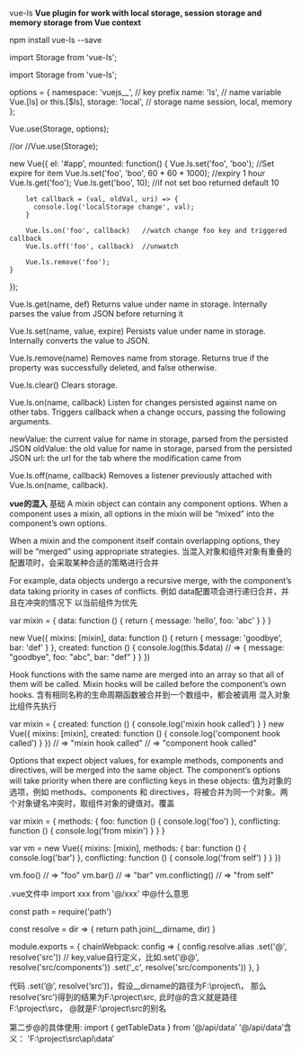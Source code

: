 vue-ls
**Vue plugin for work with local storage, session storage and memory storage from Vue context**

npm install vue-ls --save

import Storage from 'vue-ls';


import Storage from 'vue-ls';
 
options = {
  namespace: 'vuejs__',  // key prefix
  name: 'ls',   // name variable Vue.[ls] or this.[$ls],
  storage: 'local',  // storage name session, local, memory
};
 
Vue.use(Storage, options);
 
//or
//Vue.use(Storage);
 
new Vue({
    el: '#app',
    mounted: function() {
        Vue.ls.set('foo', 'boo');
        //Set expire for item
        Vue.ls.set('foo', 'boo', 60 * 60 * 1000); //expiry 1 hour
        Vue.ls.get('foo');
        Vue.ls.get('boo', 10); //if not set boo returned default 10
        
        let callback = (val, oldVal, uri) => {
          console.log('localStorage change', val);
        } 
        
        Vue.ls.on('foo', callback)   //watch change foo key and triggered callback
        Vue.ls.off('foo', callback)  //unwatch
        
        Vue.ls.remove('foo');
    }
});


Vue.ls.get(name, def)
Returns value under name in storage. Internally parses the value from JSON before returning it        

Vue.ls.set(name, value, expire)
Persists value under name in storage. Internally converts the value to JSON.

Vue.ls.remove(name)
Removes name from storage. Returns true if the property was successfully deleted, and false otherwise.   

Vue.ls.clear()
Clears storage.                                                                                                                                                                                                                                                                                                                          


Vue.ls.on(name, callback)
Listen for changes persisted against name on other tabs. 
Triggers callback when a change occurs, passing the following arguments.

  newValue: the current value for name in storage, parsed from the persisted JSON
  oldValue: the old value for name in storage, parsed from the persisted JSON
  url: the url for the tab where the modification came from


Vue.ls.off(name, callback)
Removes a listener previously attached with Vue.ls.on(name, callback).




**vue的混入**
基础
A mixin object can contain any component options. 
When a component uses a mixin, all options in the mixin will be “mixed” into the component’s own options.



When a mixin and the component itself contain overlapping options, they will be “merged” using appropriate strategies.
当混入对象和组件对象有重叠的配置项时，会采取某种合适的策略进行合并

For example, data objects undergo a recursive merge, with the component’s data taking priority in cases of conflicts.
例如 data配置项会进行递归合并，并且在冲突的情况下 以当前组件为优先

var mixin = {
  data: function () {
    return {
      message: 'hello',
      foo: 'abc'
    }
  }
}

new Vue({
  mixins: [mixin],
  data: function () {
    return {
      message: 'goodbye',
      bar: 'def'
    }
  },
  created: function () {
    console.log(this.$data)
    // => { message: "goodbye", foo: "abc", bar: "def" }
  }
})


Hook functions with the same name are merged into an array so that all of them will be called. 
Mixin hooks will be called before the component’s own hooks.
含有相同名称的生命周期函数被合并到一个数组中，都会被调用   混入对象比组件先执行

var mixin = {
  created: function () {
    console.log('mixin hook called')
  }
}
new Vue({
  mixins: [mixin],
  created: function () {
    console.log('component hook called')
  }
})
// => "mixin hook called"
// => "component hook called"


Options that expect object values, for example methods, components and directives, will be merged into the same object. 
The component’s options will take priority when there are conflicting keys in these objects:
值为对象的选项，例如 methods、components 和 directives，将被合并为同一个对象。两个对象键名冲突时，取组件对象的键值对。覆盖

var mixin = {
  methods: {
    foo: function () {
      console.log('foo')
    },
    conflicting: function () {
      console.log('from mixin')
    }
  }
}


var vm = new Vue({
  mixins: [mixin],
  methods: {
    bar: function () {
      console.log('bar')
    },
    conflicting: function () {
      console.log('from self')
    }
  }
})

vm.foo() // => "foo"
vm.bar() // => "bar"
vm.conflicting() // => "from self"










.vue文件中 import xxx from '@/xxx' 中@什么意思

  const path = require('path')
  
  const resolve = dir => {
    return path.join(__dirname, dir)
  }
  
  
  module.exports = {
      chainWebpack: config => {
        config.resolve.alias
          .set('@', resolve('src')) // key,value自行定义，比如.set('@@', resolve('src/components'))
          .set('_c', resolve('src/components'))
      },
  }

代码 .set(’@’, resolve(‘src’))，假设__dirname的路径为F:\project\， 那么resolve(‘src’)得到的结果为F:\project\src, 
此时@的含义就是路径F:\project\src， @就是F:\project\src的别名

第二步@的具体使用: import { getTableData } from ‘@/api/data’
'@/api/data’含义： 'F:\project\src\api\data’
